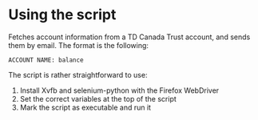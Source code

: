 # Using the script

Fetches account information from a TD Canada Trust account, and sends them by email. The format is the following:

    ACCOUNT NAME: balance

The script is rather straightforward to use:

1. Install Xvfb and selenium-python with the Firefox WebDriver
1. Set the correct variables at the top of the script
1. Mark the script as executable and run it